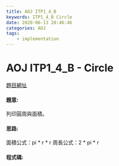 ```yaml
---
title: AOJ ITP1_4_B
keywords: ITP1_4_B Circle
date: 2020-06-13 20:46:46
categories: AOJ
tags:
    - implementation
---
```

# AOJ ITP1_4_B - Circle
[題目網址](https://onlinejudge.u-aizu.ac.jp/courses/lesson/2/ITP1/4/ITP1_4_B)

#### 題意:
列印圓周與面積。

<!-- more -->
#### 思路:
面積公式：pi * r * r
周長公式：2 * pi * r

#### 程式碼:
<script src="https://gist.github.com/Daviswww/13ff7800ede2eb9caefe4cb3ef529e74.js"></script>